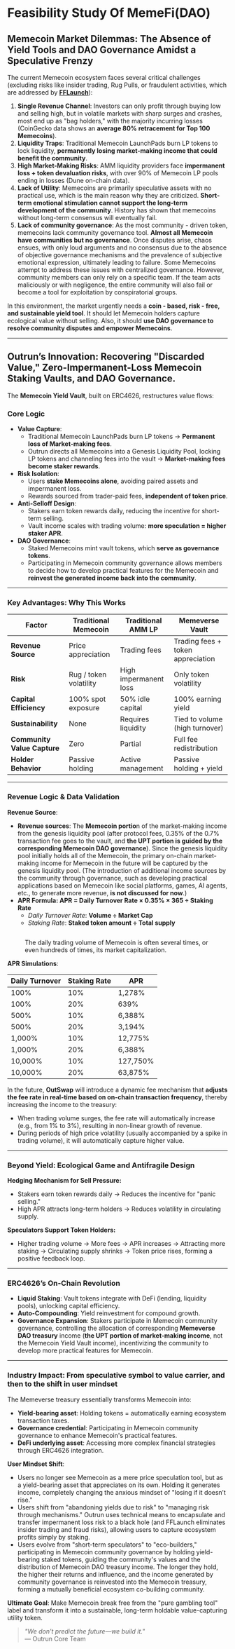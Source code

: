# Feasibility Study Of MemeFi(DAO)

## **Memecoin Market Dilemmas:** The Absence of Yield Tools and DAO Governance Amidst a Speculative Frenzy

The current Memecoin ecosystem faces several critical challenges (excluding risks like insider trading, Rug Pulls, or fraudulent activities, which are addressed by [**FFLaunch**](../../fflaunch/)):

1. **Single Revenue Channel**: Investors can only profit through buying low and selling high, but in volatile markets with sharp surges and crashes, most end up as "bag holders," with the majority incurring losses (CoinGecko data shows an **average 80% retracement for Top 100 Memecoins**).
2. **Liquidity Traps**: Traditional Memecoin LaunchPads burn LP tokens to lock liquidity, **permanently losing market-making income that could benefit the community**.
3. **High Market-Making Risks**: AMM liquidity providers face **impermanent loss + token devaluation risks**, with over 90% of Memecoin LP pools ending in losses (Dune on-chain data).
4. **Lack of Utility**: Memecoins are primarily speculative assets with no practical use, which is the main reason why they are criticized. **Short-term emotional stimulation cannot support the long-term development of the community**. History has shown that memecoins without long-term consensus will eventually fail.
5. **Lack of community governance**: As the most community - driven token, memecoins lack community governance tool. **Almost all Memecoin have communities but no governance**. Once disputes arise, chaos ensues, with only loud arguments and no consensus due to the absence of objective governance mechanisms and the prevalence of subjective emotional expression, ultimately leading to failure. Some Memecoins attempt to address these issues with centralized governance. However, community members can only rely on a specific team. If the team acts maliciously or with negligence, the entire community will also fail or become a tool for exploitation by conspiratorial groups.

In this environment, the market urgently needs a **coin - based, risk - free, and sustainable yield tool**. It should let Memecoin holders capture ecological value without selling. Also, it should **use DAO governance to resolve community disputes and empower Memecoins**.

***

## **Outrun’s Innovation:** Recovering "Discarded Value," Zero-Impermanent-Loss Memecoin Staking Vaults, and DAO Governance.

The **Memecoin Yield Vault**, built on ERC4626, restructures value flows:

### **Core Logic**

* **Value Capture**:
  * Traditional Memecoin LaunchPads burn LP tokens → **Permanent loss of Market-making fees**.
  * Outrun directs all Memecoins into a Genesis Liquidity Pool, locking LP tokens and channeling fees into the vault → **Market-making fees become staker rewards**.
* **Risk Isolation**:
  * Users **stake Memecoins alone**, avoiding paired assets and impermanent loss.
  * Rewards sourced from trader-paid fees, **independent of token price**.
* **Anti-Selloff Design**:
  * Stakers earn token rewards daily, reducing the incentive for short-term selling.
  * Vault income scales with trading volume: **more speculation = higher staker APR**.
* **DAO Governance**:
  * Staked Memecoins mint vault tokens, which **serve as governance tokens**.
  * Participating in Memecoin community governance allows members to decide how to develop practical features for the Memecoin and **reinvest the generated income back into the community**.

***

### **Key Advantages: Why This Works**

| **Factor**                  | **Traditional Memecoin** | **Traditional AMM LP** | **Memeverse Vault**               |
| --------------------------- | ------------------------ | ---------------------- | --------------------------------- |
| **Revenue Source**          | Price appreciation       | Trading fees           | Trading fees + token appreciation |
| **Risk**                    | Rug / token volatility   | High impermanent loss  | Only token volatility             |
| **Capital Efficiency**      | 100% spot exposure       | 50% idle capital       | 100% earning yield                |
| **Sustainability**          | None                     | Requires liquidity     | Tied to volume (high turnover)    |
| **Community Value Capture** | Zero                     | Partial                | Full fee redistribution           |
| **Holder Behavior**         | Passive holding          | Active management      | Passive holding + yield           |

***

### **Revenue Logic & Data Validation**

**Revenue Source**:

* **Revenue sources**: The **Memecoin portio**n of the market-making income from the genesis liquidity pool (after protocol fees, 0.35% of the 0.7% transaction fee goes to the vault, and **the UPT portion is guided by the corresponding Memecoin DAO governance**). Since the genesis liquidity pool initially holds all of the Memecoin, the primary on-chain market-making income for Memecoin in the future will be captured by the genesis liquidity pool. (The introduction of additional income sources by the community through governance, such as developing practical applications based on Memecoin like social platforms, games, AI agents, etc., to generate more revenue, **is not discussed for now**.)
* **APR Formula: APR = Daily Turnover Rate × 0.35% × 365 ÷ Staking Rate**
  * _Daily Turnover Rate_: **Volume ÷ Market Cap**
  * _Staking Rate_: **Staked token amount ÷ Total supply**

<figure><img src="../../.gitbook/assets/gmgn.png" alt=""><figcaption><p>The daily trading volume of Memecoin is often several times, or even hundreds of times, its market capitalization.</p></figcaption></figure>

**APR Simulations**:

| **Daily Turnover** | **Staking Rate** | **APR**  |
| ------------------ | ---------------- | -------- |
| 100%               | 10%              | 1,278%   |
| 100%               | 20%              | 639%     |
| 500%               | 10%              | 6,388%   |
| 500%               | 20%              | 3,194%   |
| 1,000%             | 10%              | 12,775%  |
| 1,000%             | 20%              | 6,388%   |
| 10,000%            | 10%              | 127,750% |
| 10,000%            | 20%              | 63,875%  |

In the future, **OutSwap** will introduce a dynamic fee mechanism that **adjusts the fee rate in real-time based on on-chain transaction frequency**, thereby increasing the income to the treasury:

* When trading volume surges, the fee rate will automatically increase (e.g., from 1% to 3%), resulting in non-linear growth of revenue.
* During periods of high price volatility (usually accompanied by a spike in trading volume), it will automatically capture higher value.

***

### **Beyond Yield:** Ecological Game and Antifragile Design

**Hedging Mechanism for Sell Pressure:**

* Stakers earn token rewards daily → Reduces the incentive for "panic selling."
* High APR attracts long-term holders → Reduces volatility in circulating supply.

**Speculators Support Token Holders:**

* Higher trading volume → More fees → APR increases → Attracting more staking → Circulating supply shrinks → Token price rises, forming a positive feedback loop.

***

### **ERC4626’s On-Chain Revolution**

* **Liquid Staking**: Vault tokens integrate with DeFi (lending, liquidity pools), unlocking capital efficiency.
* **Auto-Compounding**: Yield reinvestment for compound growth.
* **Governance Expansion**: Stakers participate in Memecoin community governance, controlling the allocation of corresponding **Memeverse DAO treasury** income (**the UPT portion of market-making income**, not the Memecoin Yield Vault income), incentivizing the community to develop more practical features for Memecoin.

***

### **Industry Impact:** From speculative symbol to value carrier, and then to the shift in user mindset

The Memeverse treasury essentially transforms Memecoin into:

* **Yield-bearing asset**: Holding tokens = automatically earning ecosystem transaction taxes.
* **Governance credential**: Participating in Memecoin community governance to enhance Memecoin's practical features.
* **DeFi underlying asset**: Accessing more complex financial strategies through ERC4626 integration.

**User Mindset Shift**:

* Users no longer see Memecoin as a mere price speculation tool, but as a yield-bearing asset that appreciates on its own. Holding it generates income, completely changing the anxious mindset of "losing if it doesn’t rise."
* Users shift from "abandoning yields due to risk" to "managing risk through mechanisms." Outrun uses technical means to encapsulate and transfer impermanent loss risk to a black hole (and FFLaunch eliminates insider trading and fraud risks), allowing users to capture ecosystem profits simply by staking.
* Users evolve from "short-term speculators" to "eco-builders," participating in Memecoin community governance by holding yield-bearing staked tokens, guiding the community's values and the distribution of Memecoin DAO treasury income. The longer they hold, the higher their returns and influence, and the income generated by community governance is reinvested into the Memecoin treasury, forming a mutually beneficial ecosystem co-building community.

**Ultimate Goal**: Make Memecoin break free from the "pure gambling tool" label and transform it into a sustainable, long-term holdable value-capturing utility token.

> _"We don’t predict the future—we build it."_\
> — Outrun Core Team
